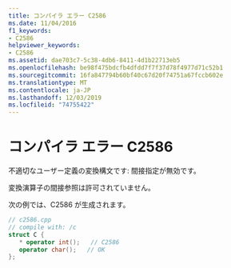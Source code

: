 ```yaml
---
title: コンパイラ エラー C2586
ms.date: 11/04/2016
f1_keywords:
- C2586
helpviewer_keywords:
- C2586
ms.assetid: dae703c7-5c38-4db6-8411-4d1b22713eb5
ms.openlocfilehash: be98f475bdcfb4dfdd7f7f37d78f4977d71c52b1
ms.sourcegitcommit: 16fa847794b60bf40c67d20f74751a67fccb602e
ms.translationtype: MT
ms.contentlocale: ja-JP
ms.lasthandoff: 12/03/2019
ms.locfileid: "74755422"
---
```

# <a name="compiler-error-c2586"></a>コンパイラ エラー C2586

不適切なユーザー定義の変換構文です: 間接指定が無効です。

変換演算子の間接参照は許可されていません。

次の例では、C2586 が生成されます。

```cpp
// c2586.cpp
// compile with: /c
struct C {
   * operator int();   // C2586
   operator char();   // OK
};
```
